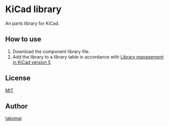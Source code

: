 # KiCad library

An parts library for KiCad.

## How to use

1. Download the component library file.
2. Add the library to a library table in accordance with [Library management in KiCad version 5](https://forum.kicad.info/t/library-management-in-kicad-version-5/14636)


## License

[MIT](https://github.com/takomai/kicad-lib/blob/master/LICENSE.txt)


## Author

[takomai](https://github.com/takomai)



